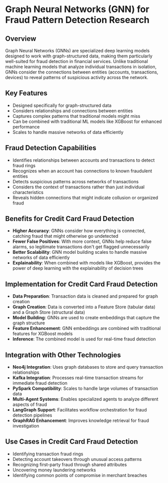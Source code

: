 # Graph Neural Networks (GNN) for Fraud Pattern Detection Research

## Overview
Graph Neural Networks (GNNs) are specialized deep learning models designed to work with graph-structured data, making them particularly well-suited for fraud detection in financial services. Unlike traditional machine learning models that analyze individual transactions in isolation, GNNs consider the connections between entities (accounts, transactions, devices) to reveal patterns of suspicious activity across the network.

## Key Features
- Designed specifically for graph-structured data
- Considers relationships and connections between entities
- Captures complex patterns that traditional models might miss
- Can be combined with traditional ML models like XGBoost for enhanced performance
- Scales to handle massive networks of data efficiently

## Fraud Detection Capabilities
- Identifies relationships between accounts and transactions to detect fraud rings
- Recognizes when an account has connections to known fraudulent entities
- Detects suspicious patterns across networks of transactions
- Considers the context of transactions rather than just individual characteristics
- Reveals hidden connections that might indicate collusion or organized fraud

## Benefits for Credit Card Fraud Detection
- **Higher Accuracy**: GNNs consider how everything is connected, catching fraud that might otherwise go undetected
- **Fewer False Positives**: With more context, GNNs help reduce false alarms, so legitimate transactions don't get flagged unnecessarily
- **Better Scalability**: GNN model building scales to handle massive networks of data efficiently
- **Explainability**: When combined with models like XGBoost, provides the power of deep learning with the explainability of decision trees

## Implementation for Credit Card Fraud Detection
- **Data Preparation**: Transaction data is cleaned and prepared for graph creation
- **Graph Creation**: Data is converted into a Feature Store (tabular data) and a Graph Store (structural data)
- **Model Building**: GNNs are used to create embeddings that capture the graph structure
- **Feature Enhancement**: GNN embeddings are combined with traditional features for XGBoost models
- **Inference**: The combined model is used for real-time fraud detection

## Integration with Other Technologies
- **Neo4j Integration**: Uses graph databases to store and query transaction relationships
- **Kafka Integration**: Processes real-time transaction streams for immediate fraud detection
- **PySpark Compatibility**: Scales to handle large volumes of transaction data
- **Multi-Agent Systems**: Enables specialized agents to analyze different aspects of fraud
- **LangGraph Support**: Facilitates workflow orchestration for fraud detection pipelines
- **GraphRAG Enhancement**: Improves knowledge retrieval for fraud investigation

## Use Cases in Credit Card Fraud Detection
- Identifying transaction fraud rings
- Detecting account takeovers through unusual access patterns
- Recognizing first-party fraud through shared attributes
- Uncovering money laundering networks
- Identifying common points of compromise in merchant breaches
